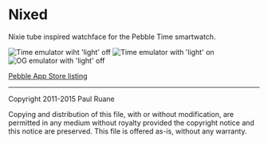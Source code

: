 Nixed
=====

Nixie tube inspired watchface for the Pebble Time smartwatch.

![Time emulator wiht 'light' off](http://i.imgur.com/TCZ8tAv.png)
![Time emulator with 'light' on](http://i.imgur.com/9sVMfyE.png)
![OG emulator with 'light' off](http://i.imgur.com/W5eIurX.png)

[Pebble App Store listing](https://apps.getpebble.com/applications/554a5efc93cc44482d0000ac)

---

Copyright 2011-2015 Paul Ruane

Copying and distribution of this file, with or without modification, are permitted in any medium without royalty provided the copyright notice and this notice are preserved. This file is offered as-is, without any warranty.
